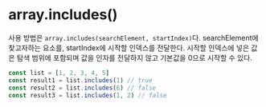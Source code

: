# array.includes()
사용 방법은 `array.includes(searchElement, startIndex)`다. searchElement에 찾고자하는 요소를, startIndex에 시작할 인덱스를 전달한다. 시작할 인덱스에 넣은 값은 탐색 범위에 포함되며 값을 인자를 전달하지 않고 기본값을 0으로 시작할 수 있다.

```js
const list = [1, 2, 3, 4, 5]
const result1 = list.includes(1) // true
const result2 = list.includes(6) // false
const result3 = list.includes(1, 2) // false
```